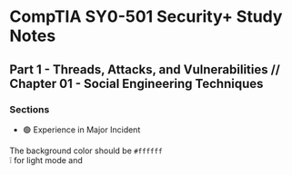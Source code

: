 # CompTIA SY0-501 Security+ Study Notes

## Part 1 - Threads, Attacks, and Vulnerabilities // Chapter 01 - Social Engineering Techniques

### Sections

* 🟢 Experience in Major Incident

The background color should be `#ffffff`  
:grey_exclamation: for light mode and 
